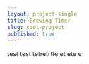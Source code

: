 ```yaml
---
layout: project-single
title: Brewing Timer
slug: cool-project
published: true
---
```

test test tetretrtte et ete e
